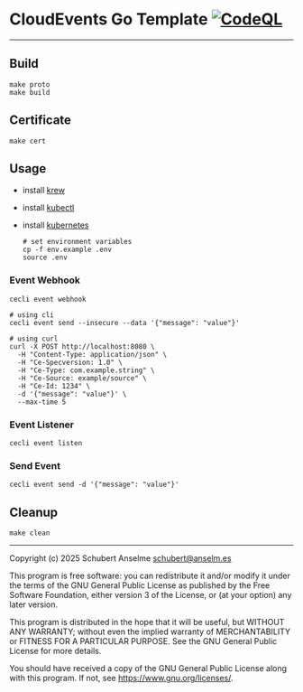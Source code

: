 # CloudEvents Go Template [![CodeQL](https://github.com/anselmes/ce-go-template/actions/workflows/github-code-scanning/codeql/badge.svg)](https://github.com/anselmes/ce-go-template/actions/workflows/github-code-scanning/codeql)

---

## Build

```shell
make proto
make build
```

## Certificate

```shell
make cert
```

## Usage

- install [krew](https://krew.sigs.k8s.io)
- install [kubectl](https://kubernetes.io/docs/tasks/tools)
- install [kubernetes](https://kubernetes.io)

  ```shell
  # set environment variables
  cp -f env.example .env
  source .env
  ```

### Event Webhook

```shell
cecli event webhook

# using cli
cecli event send --insecure --data '{"message": "value"}'

# using curl
curl -X POST http://localhost:8080 \
  -H "Content-Type: application/json" \
  -H "Ce-Specversion: 1.0" \
  -H "Ce-Type: com.example.string" \
  -H "Ce-Source: example/source" \
  -H "Ce-Id: 1234" \
  -d '{"message": "value"}' \
  --max-time 5
```

### Event Listener

```shell
cecli event listen
```

### Send Event

```shell
cecli event send -d '{"message": "value"}'
```

## Cleanup

```shell
make clean
```

---

Copyright (c) 2025 Schubert Anselme <schubert@anselm.es>

This program is free software: you can redistribute it and/or modify
it under the terms of the GNU General Public License as published by
the Free Software Foundation, either version 3 of the License, or
(at your option) any later version.

This program is distributed in the hope that it will be useful,
but WITHOUT ANY WARRANTY; without even the implied warranty of
MERCHANTABILITY or FITNESS FOR A PARTICULAR PURPOSE. See the
GNU General Public License for more details.

You should have received a copy of the GNU General Public License
along with this program. If not, see <https://www.gnu.org/licenses/>.
